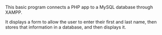 This basic program connects a PHP app to a MySQL database through XAMPP.

It displays a form to allow the user to enter their first and last name, then stores that information in a database, and then displays it.
